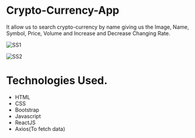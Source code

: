 # Crypto-Currency-App
It allow us to search crypto-currency by name giving us the Image, Name, Symbol, Price, Volume and Increase and Decrease Changing Rate. 

![SS1](https://user-images.githubusercontent.com/22360258/143830595-588e26cb-29ef-464a-b506-1f3926e82994.PNG)

![SS2](https://user-images.githubusercontent.com/22360258/143830715-d3c110a8-f3e3-401f-ad8b-2c8a89ddf80e.PNG)


# Technologies Used.
- HTML
- CSS
- Bootstrap
- Javascript
- ReactJS
- Axios(To fetch data)
